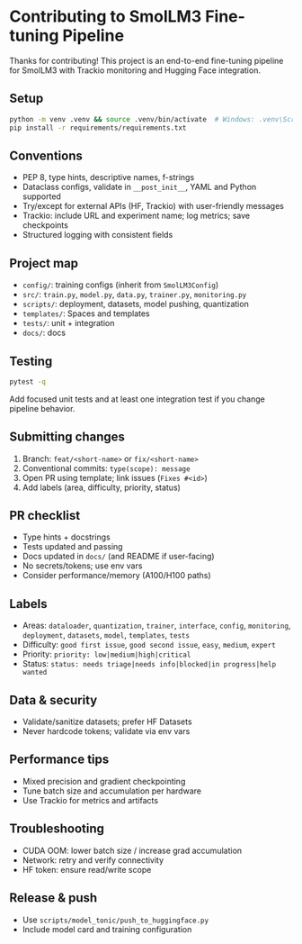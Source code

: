 # Contributing to SmolLM3 Fine-tuning Pipeline

Thanks for contributing! This project is an end-to-end fine-tuning pipeline for SmolLM3 with Trackio monitoring and Hugging Face integration.

## Setup
```bash
python -m venv .venv && source .venv/bin/activate  # Windows: .venv\Scripts\Activate.ps1
pip install -r requirements/requirements.txt
```

## Conventions
- PEP 8, type hints, descriptive names, f-strings
- Dataclass configs, validate in `__post_init__`, YAML and Python supported
- Try/except for external APIs (HF, Trackio) with user-friendly messages
- Trackio: include URL and experiment name; log metrics; save checkpoints
- Structured logging with consistent fields

## Project map
- `config/`: training configs (inherit from `SmolLM3Config`)
- `src/`: `train.py`, `model.py`, `data.py`, `trainer.py`, `monitoring.py`
- `scripts/`: deployment, datasets, model pushing, quantization
- `templates/`: Spaces and templates
- `tests/`: unit + integration
- `docs/`: docs

## Testing
```bash
pytest -q
```
Add focused unit tests and at least one integration test if you change pipeline behavior.

## Submitting changes
1. Branch: `feat/<short-name>` or `fix/<short-name>`
2. Conventional commits: `type(scope): message`
3. Open PR using template; link issues (`Fixes #<id>`)
4. Add labels (area, difficulty, priority, status)

## PR checklist
- Type hints + docstrings
- Tests updated and passing
- Docs updated in `docs/` (and README if user-facing)
- No secrets/tokens; use env vars
- Consider performance/memory (A100/H100 paths)

## Labels
- Areas: `dataloader`, `quantization`, `trainer`, `interface`, `config`, `monitoring`, `deployment`, `datasets`, `model`, `templates`, `tests`
- Difficulty: `good first issue`, `good second issue`, `easy`, `medium`, `expert`
- Priority: `priority: low|medium|high|critical`
- Status: `status: needs triage|needs info|blocked|in progress|help wanted`

## Data & security
- Validate/sanitize datasets; prefer HF Datasets
- Never hardcode tokens; validate via env vars

## Performance tips
- Mixed precision and gradient checkpointing
- Tune batch size and accumulation per hardware
- Use Trackio for metrics and artifacts

## Troubleshooting
- CUDA OOM: lower batch size / increase grad accumulation
- Network: retry and verify connectivity
- HF token: ensure read/write scope

## Release & push
- Use `scripts/model_tonic/push_to_huggingface.py`
- Include model card and training configuration
